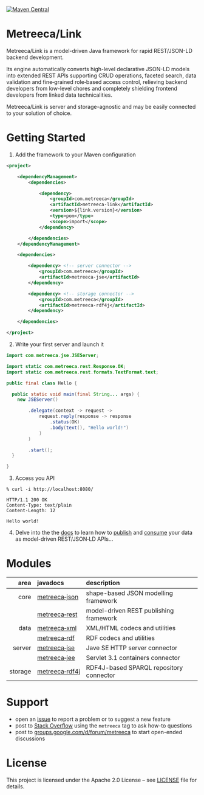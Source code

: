 [![Maven Central](https://img.shields.io/maven-central/v/com.metreeca/metreeca-link.svg)](https://search.maven.org/artifact/com.metreeca/metreeca-link/)

# Metreeca/Link

Metreeca/Link is a model-driven Java framework for rapid REST/JSON-LD backend development.

Its engine automatically converts high-level declarative JSON-LD models into extended REST APIs supporting CRUD
operations, faceted search, data validation and fine‑grained role‑based access control, relieving backend developers from
low-level chores and completely shielding frontend developers from linked data technicalities.

Metreeca/Link is server and storage-agnostic and may be easily connected to your solution of choice.

# Getting Started

1. Add the framework to your Maven configuration

```xml
<project>

    <dependencyManagement>
        <dependencies>

            <dependency>
                <groupId>com.metreeca</groupId>
                <artifactId>metreeca-link</artifactId>
                <version>${link.version}</version>
                <type>pom</type>
                <scope>import</scope>
            </dependency>

        </dependencies>
    </dependencyManagement>

    <dependencies>

        <dependency> <!-- server connector -->
            <groupId>com.metreeca</groupId>
            <artifactId>metreeca-jse</artifactId>
        </dependency>

        <dependency> <!-- storage connector -->
            <groupId>com.metreeca</groupId>
            <artifactId>metreeca-rdf4j</artifactId>
        </dependency>

    </dependencies>

</project>
```

2. Write your first server and launch it

```java
import com.metreeca.jse.JSEServer;

import static com.metreeca.rest.Response.OK;
import static com.metreeca.rest.formats.TextFormat.text;

public final class Hello {

  public static void main(final String... args) {
    new JSEServer()

        .delegate(context -> request ->
            request.reply(response -> response
                .status(OK)
                .body(text(), "Hello world!")
            )
        )

        .start();
  }

}
```

3. Access you API

```shell
% curl -i http://localhost:8080/

HTTP/1.1 200 OK
Content-Type: text/plain
Content-Length: 12

Hello world!
```

4. Delve into the the [docs](https://metreeca.github.io/link/) to learn how to [publish](http://metreeca.github.io/link/tutorials/publishing-jsonld-apis) and [consume](https://metreeca.github.io/link/tutorials/consuming-jsonld-apis) your data as model-driven REST/JSON‑LD APIs…

# Modules

|    area | javadocs                                                     | description                             |
| ------: | :----------------------------------------------------------- | :-------------------------------------- |
|    core | [metreeca‑json](https://javadoc.io/doc/com.metreeca/metreeca-json) | shape-based JSON modelling framework    |
|         | [metreeca‑rest](https://javadoc.io/doc/com.metreeca/metreeca-rest) | model-driven REST publishing framework  |
|    data | [metreeca‑xml](https://javadoc.io/doc/com.metreeca/metreeca-xml) | XML/HTML codecs and utilities           |
|         | [metreeca‑rdf](https://javadoc.io/doc/com.metreeca/metreeca-rdf) | RDF codecs and utilities                |
|  server | [metreeca‑jse](https://javadoc.io/doc/com.metreeca/metreeca-jse) | Jave SE  HTTP server connector          |
|         | [metreeca‑jee](https://javadoc.io/doc/com.metreeca/metreeca-jee) | Servlet 3.1 containers connector        |
| storage | [metreeca‑rdf4j](https://javadoc.io/doc/com.metreeca/metreeca-rdf4j) | RDF4J-based SPARQL repository connector |

# Support

- open an [issue](https://github.com/metreeca/link/issues) to report a problem or to suggest a new feature
- post to [Stack Overflow](https://stackoverflow.com/questions/ask?tags=metreeca) using the `metreeca` tag to ask how-to questions
- post to [groups.google.com/d/forum/metreeca](https://groups.google.com/d/forum/metreeca) to start open-ended discussions

# License

This project is licensed under the Apache 2.0 License – see [LICENSE](LICENSE) file for details.